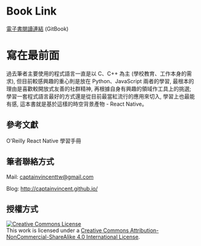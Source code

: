 # Book Link
[電子書閱讀連結](https://www.gitbook.com/book/captainvincent/reactnative/details) (GitBook)

# 寫在最前面
過去筆者主要使用的程式語言一直是以 C、C++ 為主 (學校教育、工作本身的需求), 但目前較感興趣的重心則是放在 Python、JavaScript 兩者的學習, 最根本的理由是喜歡較開放式友善的社群精神, 再根據自身有興趣的領域作工具上的挑選; 學習一套程式語言最好的方式還是從目前最當紅流行的應用來切入, 學習上也最能有感, 這本書就是基於這樣的時空背景產物 - React Native。

## 參考文獻
O'Reilly React Native 學習手冊

## 筆者聯絡方式
Mail: [captainvincenttw@gmail.com](mailto:captainvincenttw@gmail.com)

Blog: http://captainvincent.github.io/

## 授權方式
<a rel="license" href="http://creativecommons.org/licenses/by-nc-sa/4.0/"><img alt="Creative Commons License" style="border-width:0" src="https://i.creativecommons.org/l/by-nc-sa/4.0/88x31.png" /></a><br />This work is licensed under a <a rel="license" href="http://creativecommons.org/licenses/by-nc-sa/4.0/">Creative Commons Attribution-NonCommercial-ShareAlike 4.0 International License</a>.
